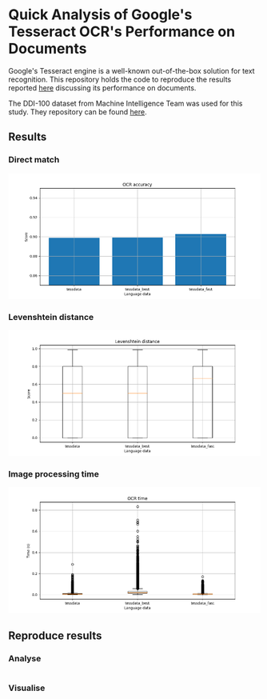 # Quick Analysis of Google's Tesseract OCR's Performance on Documents
Google's Tesseract engine is a well-known out-of-the-box solution for text recognition. This repository holds the code to reproduce the results reported [here](https://arvindrajan92.medium.com/googles-tesseract-ocr-how-good-is-it-on-documents-d71d4bf7640) discussing its performance on documents.

The DDI-100 dataset from Machine Intelligence Team was used for this study. They repository can be found [here](https://github.com/machine-intelligence-laboratory/DDI-100/tree/master/dataset).

## Results

### Direct match
![Accuracy](accuracy.png)

### Levenshtein distance
![Levenshtein](boxplot.png)

### Image processing time
![Levenshtein](time.png)

## Reproduce results
### Analyse
```python analyse.py --data_dir dataset/
```
### Visualise
```python visualise.py --result_dir results
```
